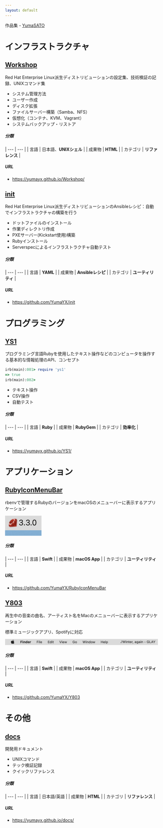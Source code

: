 ```yaml
---
layout: default
---
```


作品集 - [YumaSATO](https://github.com/YumaYX)

# インフラストラクチャ

## [Workshop](https://yumayx.github.io/Workshop/)

Red Hat Enterprise Linux派生ディストリビューションの設定集、技術検証の記録、UNIXコマンド集

- システム管理方法
- ユーザー作成
- ディスク拡張
- ファイルサーバー構築（Samba、NFS）
- 仮想化（コンテナ、KVM、Vagrant）
- システムバックアップ・リストア

##### 分類

| --- | --- |
| 言語 | 日本語、**UNIXシェル** |
| 成果物 | **HTML** |
| カテゴリ | **リファレンス** | 

##### URL

- <https://yumayx.github.io/Workshop/>

## [init](https://github.com/YumaYX/init)

Red Hat Enterprise Linux派生ディストリビューションのAnsibleレシピ：自動でインフラストラクチャの構築を行う

- ドットファイルのインストール
- 作業ディレクトリ作成
- PXEサーバー(Kickstart使用)構築
- Rubyインストール
- Serverspecによるインフラストラクチャ自動テスト

##### 分類

| --- | --- |
| 言語 | **YAML** |
| 成果物 | **Ansibleレシピ** |
| カテゴリ | **ユーティリティ** |

##### URL

- <https://github.com/YumaYX/init>

# プログラミング

## [YS1](https://yumayx.github.io/YS1/)

プログラミング言語Rubyを使用したテキスト操作などのコンピュータを操作する基本的な情報処理のAPI、コンセプト

```ruby
irb(main):001> require 'ys1'
=> true
irb(main):002> 
```

- テキスト操作
- CSV操作
- 自動テスト

##### 分類

| --- | --- |
| 言語 | **Ruby** |
| 成果物 | **RubyGem** |
| カテゴリ | **効率化** |

##### URL

- <https://yumayx.github.io/YS1/>

# アプリケーション

## [RubyIconMenuBar](https://github.com/YumaYX/RubyIconMenuBar)

rbenvで管理するRubyのバージョンをmacOSのメニューバーに表示するアプリケーション

![RubyIconMenuBar](https://github.com/YumaYX/RubyIconMenuBar/blob/main/sample.png?raw=true)

##### 分類

| --- | --- |
| 言語 | **Swift** |
| 成果物 | **macOS App** |
| カテゴリ | **ユーティリティ** |

##### URL

- <https://github.com/YumaYX/RubyIconMenuBar>

## [Y803](https://github.com/YumaYX/Y803)

再生中の音楽の曲名、アーティスト名をMacのメニューバーに表示するアプリケーション

標準ミュージックアプリ、Spotifyに対応

![Y803](https://github.com/YumaYX/Y803/blob/main/image/ScreenShot.png?raw=true)

##### 分類

| --- | --- |
| 言語 | **Swift** |
| 成果物 | **macOS App** |
| カテゴリ | **ユーティリティ** |

##### URL

- <https://github.com/YumaYX/Y803>

# その他

## [docs](https://yumayx.github.io/docs/)

開発用ドキュメント

- UNIXコマンド
- テック検証記録
- クイックリファレンス

##### 分類

| --- | --- |
| 言語 | 日本語/英語 |
| 成果物 | **HTML** |
| カテゴリ | **リファレンス** |

##### URL

- <https://yumayx.github.io/docs/>

